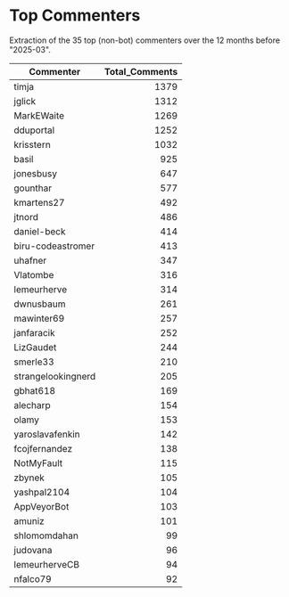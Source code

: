 # Top Commenters

Extraction of the 35 top (non-bot) commenters 
over the 12 months before "2025-03".


| Commenter          | Total_Comments |
| ------------------ | -------------: |
| timja              |           1379 |
| jglick             |           1312 |
| MarkEWaite         |           1269 |
| dduportal          |           1252 |
| krisstern          |           1032 |
| basil              |            925 |
| jonesbusy          |            647 |
| gounthar           |            577 |
| kmartens27         |            492 |
| jtnord             |            486 |
| daniel-beck        |            414 |
| biru-codeastromer  |            413 |
| uhafner            |            347 |
| Vlatombe           |            316 |
| lemeurherve        |            314 |
| dwnusbaum          |            261 |
| mawinter69         |            257 |
| janfaracik         |            252 |
| LizGaudet          |            244 |
| smerle33           |            210 |
| strangelookingnerd |            205 |
| gbhat618           |            169 |
| alecharp           |            154 |
| olamy              |            153 |
| yaroslavafenkin    |            142 |
| fcojfernandez      |            138 |
| NotMyFault         |            115 |
| zbynek             |            105 |
| yashpal2104        |            104 |
| AppVeyorBot        |            103 |
| amuniz             |            101 |
| shlomomdahan       |             99 |
| judovana           |             96 |
| lemeurherveCB      |             94 |
| nfalco79           |             92 |
